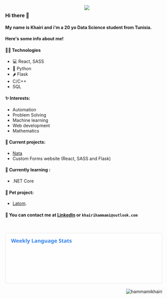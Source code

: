 <img align='right' src='https://user-images.githubusercontent.com/5713670/87202985-820dcb80-c2b6-11ea-9f56-7ec461c497c3.gif' width='250'>
                                                                                                                                  

### Hi there 👋
#### My name is Khairi and i'm a 20 yo Data Science student from Tunisia. 
#### Here's some info about me!


#### 👨‍💻 Technologies
* 💻 React, SASS
* 🐍 Python
* 🌶️ Flask
* C/C++
* SQL

#### ✨ Interests:
* Automation
* Problem Solving
* Machine learning
* Web development
* Mathematics

#### 🔭 Current projects: 
- [Nata](https://github.com/ISAMM-Microsoft-Club/Nata)
- Custom Forms website (React, SASS and Flask)

#### 🌱 Currently learning :
- .NET Core

#### 🐾 Pet project: 
- [Latom](https://github.com/hammamikhairi/Latom).

#### 💬 You can contact me at [LinkedIn](https://www.linkedin.com/in/khairi-hammami/) or `khairihammami@outlook.com`


<div align="center">
<br>

  ![Weekly Language Stats](https://raw.githubusercontent.com/hammamikhairi/HammamiKhairi/master/images/wakatime_weekly_language_stats.svg?v=2 "Weekly Language Stats")
<br>
<div>
<p align="right">
  <img src="https://komarev.com/ghpvc/?username=hammamikhairi&label=Profile%20views&color=0e75b6&style=flat" alt="hammamikhairi" />
</p>

<!--
Hiiiiiiiiiiiiiiiiiiiiiiiii :)


 <img src="https://activity-graph.herokuapp.com/graph?username=hammamikhairi&theme=gotham&area=true&hide_border=true&custom_title=My%20Contribution%20Graph" width="100%"/>

-->
